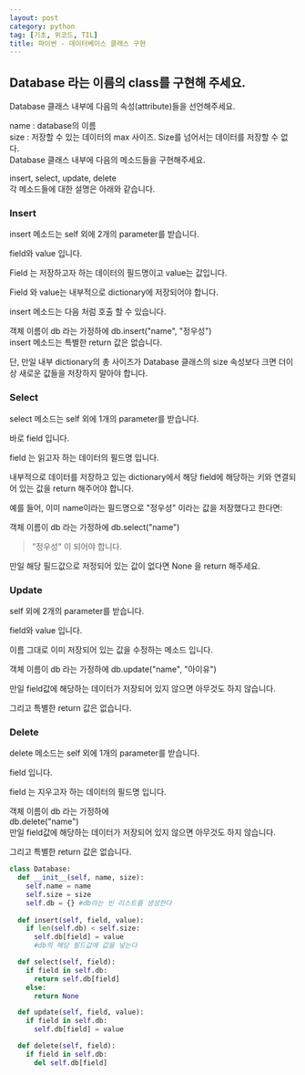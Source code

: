```yaml
---
layout: post
category: python
tag: [기초, 위코드, TIL]
title: 파이썬 - 데이터베이스 클래스 구현
---
```


## Database 라는 이름의 class를 구현해 주세요.

Database 클래스 내부에 다음의 속성(attribute)들을 선언해주세요.  

name : database의 이름  
size : 저장할 수 있는 데이터의 max 사이즈. Size를 넘어서는 데이터를 저장할 수 없다.  
Database 클래스 내부에 다음의 메소드들을 구현해주세요.  

insert, select, update, delete  
각 메소드들에 대한 설명은 아래와 같습니다.  

### Insert  
insert 메소드는 self 외에 2개의 parameter를 받습니다.  

field와 value 입니다.  

Field 는 저장하고자 하는 데이터의 필드명이고 value는 값입니다.  

Field 와 value는 내부적으로 dictionary에 저장되어야 합니다.  

insert 메소드는 다음 처럼 호출 할 수 있습니다.  

객체 이름이 db 라는 가정하에 db.insert("name", "정우성")  
insert 메소드는 특별한 return 값은 없습니다.  

단, 만일 내부 dictionary의 총 사이즈가 Database 클래스의 size 속성보다 크면 더이상 새로운 값들을 저장하지 말아야 합니다.  

### Select
select 메소드는 self 외에 1개의 parameter를 받습니다.  

바로 field 입니다.  

field 는 읽고자 하는 데이터의 필드명 입니다.  

내부적으로 데이터를 저장하고 있는 dictionary에서 해당 field에 해당하는 키와 연결되어 있는 값을 return 해주어야 합니다.  

예를 들어, 이미 name이라는 필드명으로 "정우성" 이라는 값을 저장했다고 한다면:  

객체 이름이 db 라는 가정하에
db.select("name")
> "정우성"
이 되어야 합니다.

만일 해당 필드값으로 저정되어 있는 값이 없다면 None 을 return 해주세요.

### Update
self 외에 2개의 parameter를 받습니다.

field와 value 입니다.

이름 그대로 이미 저장되어 있는 값을 수정하는 메소드 입니다.

객체 이름이 db 라는 가정하에
db.update("name", "아이유")

만일 field값에 해당하는 데이터가 저장되어 있지 않으면 아무것도 하지 않습니다.

그리고 특별한 return 값은 없습니다.

### Delete
delete 메소드는 self 외에 1개의 parameter를 받습니다.

field 입니다.

field 는 지우고자 하는 데이터의 필드명 입니다.

객체 이름이 db 라는 가정하에  
db.delete("name")  
만일 field값에 해당하는 데이터가 저장되어 있지 않으면 아무것도 하지 않습니다.  

그리고 특별한 return 값은 없습니다.  

```python
class Database:
  def __init__(self, name, size):
    self.name = name
    self.size = size
    self.db = {} #db라는 빈 리스트를 생성한다
  
  def insert(self, field, value):
    if len(self.db) < self.size:
      self.db[field] = value 
      #db의 해당 필드값에 값을 넣는다

  def select(self, field):
    if field in self.db:
      return self.db[field]
    else:
      return None

  def update(self, field, value):
    if field in self.db:
      self.db[field] = value

  def delete(self, field):
    if field in self.db:
      del self.db[field]
```
